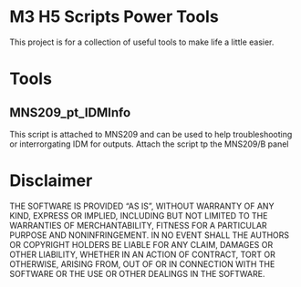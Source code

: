# M3 H5 Scripts Power Tools

This project is for a collection of useful tools to make life a little easier.

# Tools

## MNS209_pt_IDMInfo
This script is attached to MNS209 and can be used to help troubleshooting or interrorgating IDM for outputs.
Attach the script tp the MNS209/B panel


# Disclaimer
THE SOFTWARE IS PROVIDED “AS IS”, WITHOUT WARRANTY OF ANY KIND, EXPRESS OR IMPLIED, INCLUDING BUT NOT LIMITED TO THE WARRANTIES OF MERCHANTABILITY, FITNESS FOR A PARTICULAR PURPOSE AND NONINFRINGEMENT. IN NO EVENT SHALL THE AUTHORS OR COPYRIGHT HOLDERS BE LIABLE FOR ANY CLAIM, DAMAGES OR OTHER LIABILITY, WHETHER IN AN ACTION OF CONTRACT, TORT OR OTHERWISE, ARISING FROM, OUT OF OR IN CONNECTION WITH THE SOFTWARE OR THE USE OR OTHER DEALINGS IN THE SOFTWARE.
